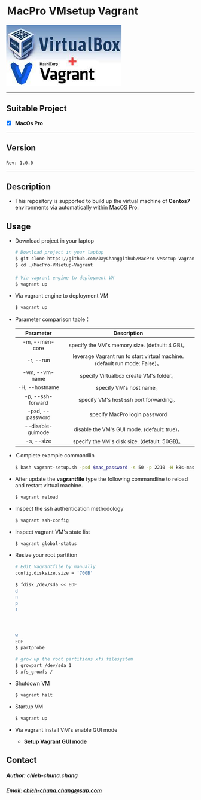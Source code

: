 ＭacPro VMsetup Vagrant
=========================

![image](https://github.com/JayChanggithub/MacPro-VMsetup-Vagrant/blob/master/photo/vagrant-virtualbox.gif)

---

## Suitable Project
   - [x] **MacOs Pro**

---

## Version
`Rev: 1.0.0`

---

## Description

  - This repository is supported to build up the virtual machine of **Centos7** environments via automatically within MacOS Pro.

## Usage

  - Download project in your laptop

    ```bash
    # Download project in your laptop
    $ git clone https://github.com/JayChanggithub/MacPro-VMsetup-Vagrant.git
    $ cd ./MacPro-VMsetup-Vagrant

    # Via vagrant engine to deployment VM
    $ vagrant up
    ```

  - Via vagrant engine to deployment VM

    ```bash
    $ vagrant up
    ```

  - Parameter comparison table：

    |   **Parameter**   |                 **Description**                 |
    |:-----------------:|:-----------------------------------------------:|
    |  -m, --men-core   | specify the VM's memory size. (default: 4 GB)。   |
    |  -r, --run        | leverage Vagrant run to start virtual machine. (default run mode: False)。 |
    |  -vm, --vm-name   | specify Virtualbox create VM's folder。         |
    |  -H, --hostname   | specify VM's host name。                        |
    |  -p, --ssh-forward| specify VM's host ssh port forwarding。         |
    |  -psd, --password | specify MacPro login password                   |
    |  --disable-guimode  | disable the VM's GUI mode. (default: true)。  |
    |  -s, --size       | specify the VM's disk size. (default: 50GB)。   |



  - Ｃomplete example commandlin

    ```bash
    $ bash vagrant-setup.sh -psd $mac_password -s 50 -p 2210 -H k8s-master1 -vm k8s-master1 -r -m 4096
    ```

  - After update the **vagrantfile** type the following commandline to reload and restart virtual machine.


    ```bash
    $ vagrant reload
    ```

  - Inspect the ssh authentication methodology

    ```bash
    $ vagrant ssh-config

    ```

  - Inspect vagrant VM's state list

    ```bash
    $ vagrant global-status
    ```

  - Resize your root partition

    ```bash
    # Edit Vagrantfile by manually
    config.disksize.size = '70GB'
    ```

    ```bash
    $ fdisk /dev/sda << EOF
    d
    n
    p
    1



    w
    EOF
    $ partprobe
    ```

    ```bash
    # grow up the root partitions xfs filesystem
    $ growpart /dev/sda 1
    $ xfs_growfs /
    ```

  - Shutdown VM

    ```bash
    $ vagrant halt
    ```

  - Startup VM

    ```bash
    $ vagrant up
    ```

  - Via vagrant install VM's enable GUI mode

    - **[Setup Vagrant GUI mode](https://codingbee.net/vagrant/vagrant-enabling-a-centos-vms-gui-mode)** <br>

## Contact
##### Author: chieh-chuna.chang
##### Email: chieh-chuna.chang@sap.com
